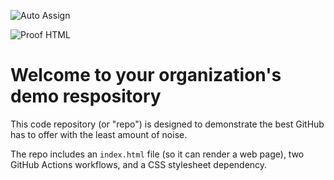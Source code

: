 ![Auto Assign](https://github.com/paspletech/demo-repository/actions/workflows/auto-assign.yml/badge.svg)

![Proof HTML](https://github.com/paspletech/demo-repository/actions/workflows/proof-html.yml/badge.svg)

# Welcome to your organization's demo respository
This code repository (or "repo") is designed to demonstrate the best GitHub has to offer with the least amount of noise.

The repo includes an `index.html` file (so it can render a web page), two GitHub Actions workflows, and a CSS stylesheet dependency.

